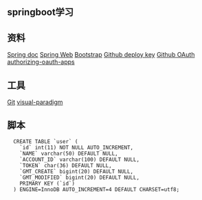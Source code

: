 ## springboot学习


## 资料

[Spring doc](https://spring.io/guides)
[Spring Web](https://spring.io/guides/gs/serving-web-content/)
[Bootstrap](https://www.bootcss.com/)
[Github deploy key](https://developer.github.com/v3/guides/managing-deploy-keys/#deploy-keys)
[Github OAuth](https://developer.github.com/apps/building-oauth-apps/creating-an-oauth-app/)
[authorizing-oauth-apps](https://developer.github.com/apps/building-oauth-apps/authorizing-oauth-apps/)

## 工具

[Git](https://git-scm.com/download)
[visual-paradigm](https://www.visual-paradigm.com/) 



## 脚本
```
  CREATE TABLE `user` (
    `id` int(11) NOT NULL AUTO_INCREMENT,
    `NAME` varchar(50) DEFAULT NULL,
    `ACCOUNT_ID` varchar(100) DEFAULT NULL,
    `TOKEN` char(36) DEFAULT NULL,
    `GMT_CREATE` bigint(20) DEFAULT NULL,
    `GMT_MODIFIED` bigint(20) DEFAULT NULL,
    PRIMARY KEY (`id`)
  ) ENGINE=InnoDB AUTO_INCREMENT=4 DEFAULT CHARSET=utf8;
```
